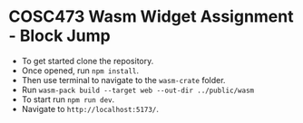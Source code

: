 # COSC473 Wasm Widget Assignment - Block Jump

- To get started clone the repository.
- Once opened, run `npm install`.
- Then use terminal to navigate to the `wasm-crate` folder.
- Run `wasm-pack build --target web --out-dir ../public/wasm`
- To start run `npm run dev`.
- Navigate to `http://localhost:5173/`.
